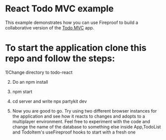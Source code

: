 # React Todo MVC example

This example demonstrates how you can use Fireproof to build a collaborative version of the [Todo MVC](http://todomvc.com) app.

# To start the application clone this repo and follow the steps:

1)Change directory to todo-react

2) Do an npm install

3) npm start

4) cd server and write npx partykit dev

5) Now you are good to go. Try using two different browser instances for the application and see how it reacts to changes and adopts to a multiplayer environment. Feel free to experiment with the code and change the name of the database to something else inside App,TodoList and TodoItem's useFireproof hooks  to start with a fresh one


